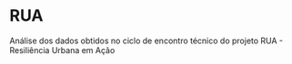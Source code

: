 # RUA
Análise dos dados obtidos no ciclo de encontro técnico do projeto RUA - Resiliência Urbana em Ação
